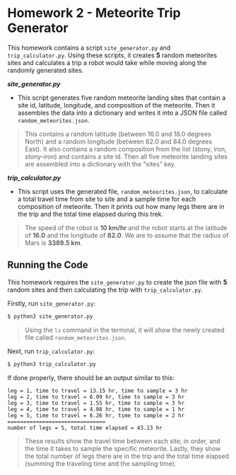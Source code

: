# Homework 2 - Meteorite Trip Generator
This homework contains a script ``site_generator.py`` and ``trip_calculator.py``. Using these scripts, it creates **5** random meteorites sites and calculates a trip a robot would take while moving along the randomly generated sites.

***site_generator.py***
- This script generates five random meteorite landing sites that contain a site id, latitude, longitude, and composition of the meteorite. Then it assembles the data into a dictionary and writes it into a JSON file called ``random_meteorites.json``.
> This contains a random latitude (between 16.0 and 18.0 degrees North) and a random longitude (between 82.0 and 84.0 degrees East). It also contains a random composition from the list (stony, iron, stony-iron) and contains a site id. Then all five meteorite landing sites are assembled into a dictionary with the "sites" key.

***trip_calculator.py***
- This script uses the generated file, ``random_meteorites.json``, to calculate a total travel time from site to site and a sample time for each composition of meteorite. Then it prints out how many legs there are in the trip and the total time elapsed during this trek.
> The speed of the robot is **10 km/hr** and the robot starts at the latitude of **16.0** and the longitude of **82.0**. We are to assume that the radius of Mars is **3389.5 km**.

## Running the Code
This homework requires the ``site_generator.py`` to create the json file with **5** random sites and then calculating the trip with ``trip_calculator.py``.

Firstly, run ``site_generator.py``:
```bash
$ python3 site_generator.py
```
> Using the ``ls`` command in the terminal, it will show the newly created file called ``random_meteorites.json``.

Next, run ``trip_calculator.py``:
```bash
$ python3 trip_calculator.py
```

If done properly, there should be an output similar to this:
```
leg = 1, time to travel = 13.15 hr, time to sample = 3 hr
leg = 2, time to travel = 6.09 hr, time to sample = 3 hr
leg = 3, time to travel = 1.55 hr, time to sample = 3 hr
leg = 4, time to travel = 4.08 hr, time to sample = 1 hr
leg = 5, time to travel = 6.26 hr, time to sample = 2 hr
===============================
number of legs = 5, total time elapsed = 43.13 hr
```
> These results show the travel time between each site, in order, and the time it takes to sample the specific meteorite. Lastly, they show the total number of legs there are in the trip and the total time elapsed (summing the traveling time and the sampling time).
